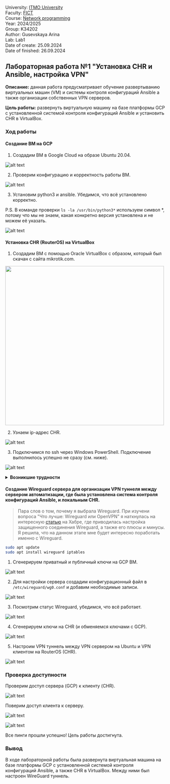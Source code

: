 University: [ITMO University](https://itmo.ru/ru/)  
Faculty: [FICT](https://fict.itmo.ru)  
Course: [Network programming](https://github.com/itmo-ict-faculty/network-programming)  
Year: 2024/2025  
Group: K34202  
Author: Gusevskaya Arina  
Lab: Lab1  
Date of create: 25.09.2024  
Date of finished: 26.09.2024 

## Лабораторная работа №1 "Установка CHR и Ansible, настройка VPN"

<b>Описание:</b> данная работа предусматривает обучение развертыванию виртуальных машин (VM) и системы контроля конфигураций Ansible а также организации собственных VPN серверов.
<p><b>Цель работы:</b> развернуть виртуальную машину на базе платформы GCP с установленной системой контроля конфигураций Ansible и установить CHR в VirtualBox.</p>

### Ход работы
#### Создание ВМ на GCP
1. Создадим ВМ в Google Cloud на образе Ubuntu 20.04.

![alt text](img/create.png)

2. Проверим конфигурацию и корректность работы ВМ.

![alt text](img/conf.png)


3. Установим python3 и ansible. Убедимся, что всё установлено корректно.
   
P.S. В команде проверки `ls -la /usr/bin/python3*` используем символ *, потому что мы не знаем, какая конкретно версия установлена и не можем её указать.

![alt text](img/install.png)

#### Установка CHR (RouterOS) на VirtualBox
1. Создадим ВМ с помощью Oracle VirtualBox с образом, который был скачан с сайта mikrotik.com.

<img src="img/monitor.png" width="500">

2. Узнаем ip-адрес СНR.

![alt text](img/ip.png)

3. Подключимся по ssh через Windows PowerShell. Подключение выполнилось успешно не сразу (см. ниже).

![alt text](img/powershell.png)

<details>
   
<summary><b>Возникшие трудности</b></summary>
<p></p>


В изначальном варианте при выполнении команды `ip address print` был выдан ip: 10.0.2.15. Подключение по shh выдавало ошибку ssh: `connect to host 10.0.2.15 port 22: Connection timed out`.


![alt text](img/wrongip.png)

Мне пришлось изучить много разных материалов по этой проблеме и потратить годы...(ну или немного меньше). Конечно, я делала проброс портов и диагностику, конфигурацию ssh, отключение firewall и всё такое. НО в этот раз мне попалась статья от доброго человека на Яндекс Дзен, который освежил в моей голове простые истины и всё получилось. [Ссылка](https://dzen.ru/a/YyBI-9K0nk2MWmSd) на статью.

CHR получил адекватный адрес и подключение прошло успешно!

</details>

#### Cоздание Wireguard сервера для организации VPN туннеля между сервером автоматизации, где была установлена система контроля конфигураций Ansible, и локальным CHR.

> Пара слов о том, почему я выбрала Wireguard. При изучени вопроса "Что лучше: Wireguard или OpenVPN" я наткнулась на интересную [статью](https://habr.com/ru/companies/ruvds/articles/537010/) на Хабре, где приводилась настройка защищенного соединения Wireguard, а также его плюсы и минусы. Я решила, что на данном этапе мне будет интересно поработать именно с Wireguard.

```bash
sudo apt update
sudo apt install wireguard iptables
```
1. Сгенерируем приватный и публичный ключи на GCP ВМ.

![alt text](img/key.png)


2. Для настройки сервера создадим конфигурационный файл в `/etc/wireguard/wg0.conf` и добавим необходимые записи.

![alt text](img/conffile.png)

3. Посмотрим статус Wireguard, убедимся, что всё работает.

![alt text](img/wgstatus.png)

4. Сгенерируем ключи на CHR (и обменяемся ключами с GCP).

![alt text](img/vmkey.png)

5. Настроим VPN туннель между VPN сервером на Ubuntu и VPN клиентом на RouterOS (CHR).

![alt text](img/vmip.png)


### Проверка доступности

Проверим доступ сервера (GCP) к клиенту (CHR).

![alt text](img/pingvm.png)

Поверим доступ клиента к серверу.

![alt text](img/pinggcp.png)

![alt text](img/pingipgcp.png)

Все пинги прошли успешно! Цель работы достигнута.

### Вывод
В ходе лабораторной работы была развернута виртуальная машина на базе платформы GCP с установленной системой контроля конфигураций Ansible, а также CHR в VirtualBox. Между ними был настроен WireGuard туннель.

